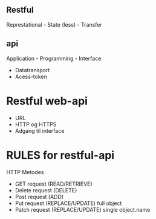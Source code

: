 ## Restful
Represtational - State (less) - Transfer

## api
Application - Programming - Interface
- Datatransport
- Acess-token

# Restful web-api
- URL
- HTTP og HTTPS
- Adgang til interface

# RULES for restful-api
HTTP Metodes
- GET request (READ/RETRIEVE)
- Delete request (DELETE)
- Post request (ADD)
- Put request (REPLACE/UPDATE) full object
- Patch request (REPLACE/UPDATE) single object.name